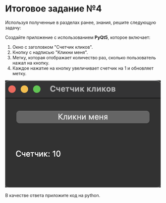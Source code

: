 # Итоговое задание №4
Используя полученные в разделах ранее, знания, решите следующую задачу:

Создайте приложение с использованием **PyQt5**, которое включает:

1. Окно с заголовком "Счетчик кликов".
2. Кнопку с надписью "Кликни меня".
3. Метку, которая отображает количество раз, сколько пользователь нажал на кнопку.
4. Каждое нажатие на кнопку увеличивает счетчик на 1 и обновляет метку.

![](homework4.png)

В качестве ответа приложите код на python.